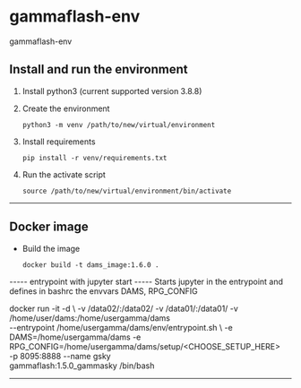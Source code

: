 # gammaflash-env
gammaflash-env

## Install and run the environment

1. Install python3 (current supported version 3.8.8)

2. Create the environment

    ```
    python3 -m venv /path/to/new/virtual/environment
    ```

3. Install requirements

    ```
    pip install -r venv/requirements.txt
    ```

4. Run the activate script

    ```
    source /path/to/new/virtual/environment/bin/activate
    ```

---

## Docker image

* Build the image
    ```
    docker build -t dams_image:1.6.0 .
    ```

----- entrypoint with jupyter start -----
Starts jupyter in the entrypoint and defines in bashrc the envvars DAMS, RPG_CONFIG

docker run -it -d \ 
    -v /data02/:/data02/ -v /data01/:/data01/ -v /home/user/dams:/home/usergamma/dams \
    --entrypoint /home/usergamma/dams/env/entrypoint.sh \ 
    -e DAMS=/home/usergamma/dams -e RPG_CONFIG=/home/usergamma/dams/setup/<CHOOSE_SETUP_HERE> \
    -p 8095:8888 --name gsky \
    gammaflash:1.5.0_gammasky /bin/bash

-----------------------------------------
